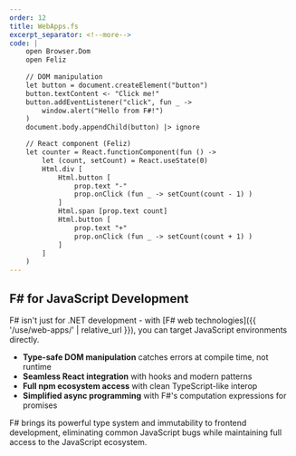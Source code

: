```yaml
---
order: 12
title: WebApps.fs
excerpt_separator: <!--more-->
code: |
    open Browser.Dom
    open Feliz
    
    // DOM manipulation
    let button = document.createElement("button")
    button.textContent <- "Click me!"
    button.addEventListener("click", fun _ -> 
        window.alert("Hello from F#!")
    )
    document.body.appendChild(button) |> ignore

    // React component (Feliz)
    let counter = React.functionComponent(fun () ->
        let (count, setCount) = React.useState(0)
        Html.div [
            Html.button [
                prop.text "-"
                prop.onClick (fun _ -> setCount(count - 1) )
            ]
            Html.span [prop.text count]
            Html.button [
                prop.text "+"
                prop.onClick (fun _ -> setCount(count + 1) )
            ]
        ]
    )
---
```

## F# for JavaScript Development

F# isn't just for .NET development - with [F# web technologies]({{ '/use/web-apps/' | relative_url }}), you can target JavaScript environments directly.
<!--more-->
- **Type-safe DOM manipulation** catches errors at compile time, not runtime
- **Seamless React integration** with hooks and modern patterns
- **Full npm ecosystem access** with clean TypeScript-like interop
- **Simplified async programming** with F#'s computation expressions for promises

F# brings its powerful type system and immutability to frontend development, eliminating common JavaScript bugs while maintaining full access to the JavaScript ecosystem.